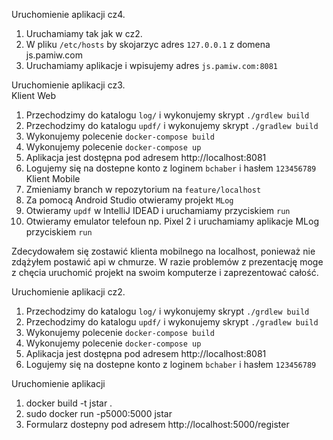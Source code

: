 Uruchomienie aplikacji cz4.
1. Uruchamiamy tak jak w cz2.
2. W pliku `/etc/hosts` by skojarzyc adres `127.0.0.1` z domena js.pamiw.com
3. Uruchamiamy aplikacje i wpisujemy adres `js.pamiw.com:8081`

Uruchomienie aplikacji cz3.  
Klient Web
1. Przechodzimy do katalogu `log/` i wykonujemy skrypt `./grdlew build`
2. Przechodzimy do katalogu `updf/` i wykonujemy skrypt `./gradlew build`
3. Wykonujemy polecenie `docker-compose build`
4. Wykonujemy polecenie `docker-compose up`
5. Aplikacja jest dostępna pod adresem http://localhost:8081
6. Logujemy się na dostepne konto z loginem `bchaber` i hasłem `123456789`  
Klient Mobile
1. Zmieniamy branch w repozytorium na `feature/localhost`
2. Za pomocą Android Studio otwieramy projekt `MLog`
3. Otwieramy `updf` w IntelliJ IDEAD i uruchamiamy przyciskiem `run`
4. Otwieramy emulator telefoun np. Pixel 2 i uruchamiamy aplikacje MLog przyciskiem `run`

Zdecydowałem się zostawić klienta mobilnego na localhost, ponieważ nie zdążyłem postawić api w chmurze. W razie problemów z prezentację moge z chęcia uruchomić projekt na swoim komputerze i zaprezentować całość.

Uruchomienie aplikacji cz2.
1. Przechodzimy do katalogu `log/` i wykonujemy skrypt `./grdlew build`
2. Przechodzimy do katalogu `updf/` i wykonujemy skrypt `./gradlew build`
3. Wykonujemy polecenie `docker-compose build`
4. Wykonujemy polecenie `docker-compose up`
5. Aplikacja jest dostępna pod adresem http://localhost:8081
6. Logujemy się na dostepne konto z loginem `bchaber` i hasłem `123456789`
  
Uruchomienie aplikacji
1. docker build -t jstar .
2. sudo docker run -p5000:5000 jstar
3. Formularz dostepny pod adresem http://localhost:5000/register
